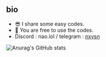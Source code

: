 ## bio

* 😎 I share some easy codes.
* 🥰 You are free to use the codes.
* Discord : nao.lol / telegram : [nxysn](https://t.me/nxysn)

![Anurag's GitHub stats](https://github-readme-stats.vercel.app/api?username=Lychee4321&show_icons=true&theme=radical)
